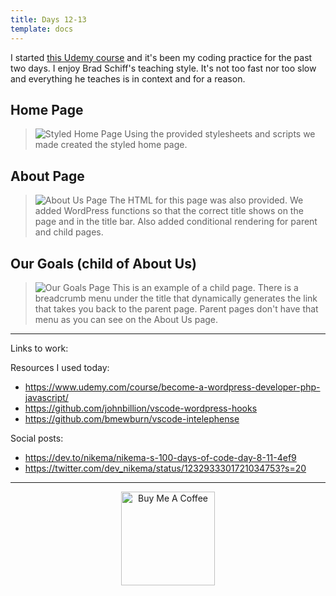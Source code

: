 ```yaml
---
title: Days 12-13
template: docs
--- 
```


I started [this Udemy course](https://www.udemy.com/course/become-a-wordpress-developer-php-javascript/) and it's been my coding practice for the past two days. I enjoy Brad Schiff's teaching style. It's not too fast nor too slow and everything he teaches is in context and for a reason.


## Home Page
>![Styled Home Page](images/home.jpg)
Using the provided stylesheets and scripts we made created the styled home page.

## About Page
>![About Us Page](images/about-us.png)
The HTML for this page was also provided. We added WordPress functions so that the correct title shows on the page and in the title bar. Also added conditional rendering for parent and child pages.

##  Our Goals (child of About Us)
>![Our Goals Page](images/our-goals.png)
This is an example of a child page. There is a breadcrumb menu under the title that dynamically generates the link that takes you back to the parent page. Parent pages don't have that menu as you can see on the About Us page.

*****

Links to work:


Resources I used today:
- https://www.udemy.com/course/become-a-wordpress-developer-php-javascript/
- https://github.com/johnbillion/vscode-wordpress-hooks
- https://github.com/bmewburn/vscode-intelephense

Social posts:
- https://dev.to/nikema/nikema-s-100-days-of-code-day-8-11-4ef9
- https://twitter.com/dev_nikema/status/1232933301721034753?s=20
****

<p align="center"> <a href="https://www.buymeacoffee.com/nikema" target="_blank"><img src="https://cdn.buymeacoffee.com/buttons/default-orange.png" alt="Buy Me A Coffee" width="150px"></a></center></p>